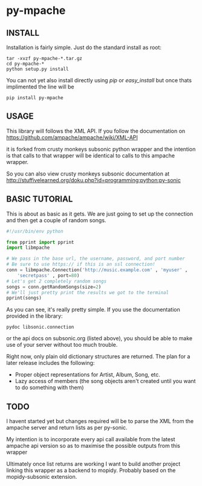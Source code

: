 # py-mpache #

## INSTALL ##

Installation is fairly simple.  Just do the standard install as root:

    tar -xvzf py-mpache-*.tar.gz
    cd py-mpache-*
    python setup.py install

You can not yet also install directly using *pip* or *easy_install* but once thats implimented the line will be

    pip install py-mpache


## USAGE ##

This library will follows the XML API.  If you follow the 
documentation on https://github.com/ampache/ampache/wiki/XML-API 

it is forked from crusty monkeys subsonic python wrapper and the intention is that calls to that wrapper will be identical to calls to this ampache wrapper.

So you can also view crusty monkeys subsonic documentation at http://stuffivelearned.org/doku.php?id=programming:python:py-sonic

## BASIC TUTORIAL ##

This is about as basic as it gets.  We are just going to set up the connection
and then get a couple of random songs.

```python
#!/usr/bin/env python

from pprint import pprint
import libmpache

# We pass in the base url, the username, password, and port number
# Be sure to use https:// if this is an ssl connection!
conn = libmpache.Connection('http://music.example.com' , 'myuser' , 
    'secretpass' , port=80)
# Let's get 2 completely random songs
songs = conn.getRandomSongs(size=2)
# We'll just pretty print the results we got to the terminal
pprint(songs)
```

As you can see, it's really pretty simple.  If you use the documentation 
provided in the library:

    pydoc libsonic.connection

or the api docs on subsonic.org (listed above), you should be able to make use
of your server without too much trouble.

Right now, only plain old dictionary structures are returned.  The plan 
for a later release includes the following:

* Proper object representations for Artist, Album, Song, etc.
* Lazy access of members (the song objects aren't created until you want to
  do something with them)

## TODO ##
I havent started yet but changes required will be to parse the XML from the ampache server and return lists as per py-sonic.

My intention is to incorporate every api call available from the latest ampache api version so as to maximise the possible outputs from this wrapper

Ultimately once list returns are working I want to build another project linking this wrapper as a backend to mopidy. Probably based on the mopidy-subsonic extension.
